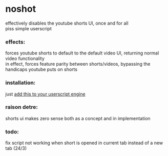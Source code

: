 # noshot
effectively disables the youtube shorts UI, once and for all
<br>piss simple userscript

### effects:
forces youtube shorts to default to the default video UI, returning normal video functionality<br>
in effect, forces feature parity between shorts/videos, bypassing the handicaps youtube puts on shorts

### installation:
just [add this to your userscript engine](../../raw/main/noshort.user.js)


### raison detre:
shorts ui makes zero sense both as a concept and in implementation<br>

### todo:
fix script not working when short is opened in current tab instead of a new tab (24/3)
